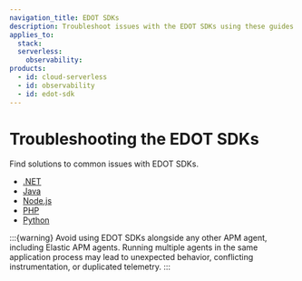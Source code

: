 ```yaml
---
navigation_title: EDOT SDKs
description: Troubleshoot issues with the EDOT SDKs using these guides.
applies_to:
  stack:
  serverless:
    observability:
products:
  - id: cloud-serverless
  - id: observability
  - id: edot-sdk
---
```


# Troubleshooting the EDOT SDKs

Find solutions to common issues with EDOT SDKs.

- [.NET](/troubleshoot/ingest/opentelemetry/edot-sdks/dotnet/index.md)
- [Java](/troubleshoot/ingest/opentelemetry/edot-sdks/java/index.md)
- [Node.js](/troubleshoot/ingest/opentelemetry/edot-sdks/nodejs/index.md)
- [PHP](/troubleshoot/ingest/opentelemetry/edot-sdks/php/index.md)
- [Python](/troubleshoot/ingest/opentelemetry/edot-sdks/python/index.md)

:::{warning}
Avoid using EDOT SDKs alongside any other APM agent, including Elastic APM agents. Running multiple agents in the same application process may lead to unexpected behavior, conflicting instrumentation, or duplicated telemetry.
:::
